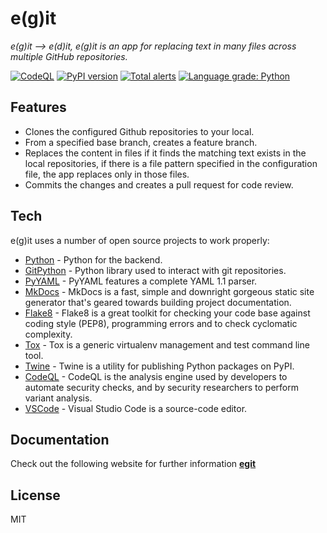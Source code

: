 # e(g)it

_e(g)it --> e(d)it, e(g)it is an app for replacing text in many files across multiple GitHub repositories._

[![CodeQL](https://github.com/datadlog/egit/actions/workflows/codeql-analysis.yml/badge.svg?branch=main)](https://github.com/datadlog/egit/actions/workflows/codeql-analysis.yml) [![PyPI version](https://badge.fury.io/py/egit.svg)](https://badge.fury.io/py/egit) [![Total alerts](https://img.shields.io/lgtm/alerts/g/datadlog/egit.svg?logo=lgtm&logoWidth=18)](https://lgtm.com/projects/g/datadlog/egit/alerts/) [![Language grade: Python](https://img.shields.io/lgtm/grade/python/g/datadlog/egit.svg?logo=lgtm&logoWidth=18)](https://lgtm.com/projects/g/datadlog/egit/context:python)
## Features

-   Clones the configured Github repositories to your local.
-   From a specified base branch, creates a feature branch.
-   Replaces the content in files if it finds the matching text exists in the local repositories, if there is a file pattern specified in the configuration file, the app replaces only in those files.
-   Commits the changes and creates a pull request for code review.

## Tech

e(g)it uses a number of open source projects to work properly:

-   [Python] - Python for the backend.
-   [GitPython] - Python library used to interact with git repositories.
-   [PyYAML] - PyYAML features a complete YAML 1.1 parser.
-   [MkDocs] - MkDocs is a fast, simple and downright gorgeous static site generator that's geared towards building project documentation.
-   [Flake8] - Flake8 is a great toolkit for checking your code base against coding style (PEP8), programming errors and to check cyclomatic complexity.
-   [Tox] - Tox is a generic virtualenv management and test command line tool.
-   [Twine] - Twine is a utility for publishing Python packages on PyPI.
-   [CodeQL] - CodeQL is the analysis engine used by developers to automate security checks, and by security researchers to perform variant analysis.
-   [VSCode] - Visual Studio Code is a source-code editor.

## Documentation

Check out the following website for further information **[egit]**

## License

MIT

[egit]: https://datadlog.github.io/egit/
[python]: https://www.python.org/
[gitpython]: https://gitpython.readthedocs.io/en/stable/tutorial.html
[pyyaml]: https://pyyaml.org/wiki/PyYAML
[mkdocs]: https://www.mkdocs.org/
[flake8]: https://flake8.pycqa.org/en/latest/
[tox]: https://tox.readthedocs.io/en/latest/
[twine]: https://twine.readthedocs.io/en/latest/
[codeql]: https://securitylab.github.com/tools/codeql/
[vscode]: https://code.visualstudio.com/
